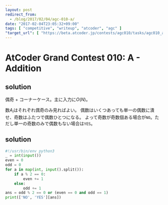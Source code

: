 ```yaml
---
layout: post
redirect_from:
  - /blog/2017/02/04/agc-010-a/
date: "2017-02-04T23:05:32+09:00"
tags: [ "competitive", "writeup", "atcoder", "agc" ]
"target_url": [ "https://beta.atcoder.jp/contests/agc010/tasks/agc010_a" ]
---
```


# AtCoder Grand Contest 010: A - Addition

## solution

偶奇 + コーナーケース。主に入力に$O(N)$。

数$A_i$はそれぞれ偶奇のみ見ればよい。
偶数はいくつあっても単一の偶数に潰せ、奇数はふたつで偶数ひとつになる。
よって奇数が奇数個ある場合が`NO`。ただし単一の奇数のみで偶数もない場合は`YES`。

## solution

``` python
#!/usr/bin/env python3
_ = int(input())
even = 0
odd = 0
for a in map(int, input().split()):
    if a % 2 == 0:
        even += 1
    else:
        odd += 1
ans = odd % 2 == 0 or (even == 0 and odd == 1)
print(['NO', 'YES'][ans])
```
